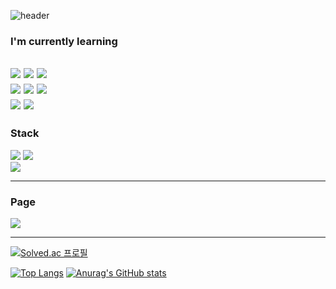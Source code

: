 ![header](https://capsule-render.vercel.app/api?type=waving&color=6DABCD&height=200&section=header&text=SungHunYoon's%20Github&fontSize=60&fontColor=FFFFFF)

### I'm currently learning


![](https://img.shields.io/badge/Python-14354C?style=for-the-badge&logo=python&logoColor=white)
![](https://img.shields.io/badge/Django-092E20?style=for-the-badge&logo=django&logoColor=white)
![](https://img.shields.io/badge/PostgreSQL-316192?style=for-the-badge&logo=postgresql&logoColor=white)  
![](https://img.shields.io/badge/JavaScript-F7DF1E?style=for-the-badge&logo=JavaScript&logoColor=white)
![](https://img.shields.io/badge/HTML5-E34F26?style=for-the-badge&logo=html5&logoColor=white)
![](https://img.shields.io/badge/CSS3-1572B6?style=for-the-badge&logo=css3&logoColor=white)   
![](https://img.shields.io/badge/Java-ED8B00?style=for-the-badge&logo=openjdk&logoColor=white)
![](https://img.shields.io/badge/Spring-6DB33F?style=for-the-badge&logo=spring&logoColor=white)
---

### Stack

![](https://img.shields.io/badge/C-00599C?style=for-the-badge&logo=c&logoColor=white)
![](https://img.shields.io/badge/C%2B%2B-00599C?style=for-the-badge&logo=c%2B%2B&logoColor=white)  
![](https://img.shields.io/badge/Visual_Studio_Code-0078D4?style=for-the-badge&logo=visual%20studio%20code&logoColor=white)

---

### Page

[![](https://img.shields.io/badge/Notion-000000?style=for-the-badge&logo=notion&logoColor=white)](https://pretty-address-92b.notion.site/sungyoon-115d5b65cfa4808aa333f29103e1d3a1?pvs=74)

---

[![Solved.ac
프로필](http://mazassumnida.wtf/api/v2/generate_badge?boj=gnsals6004)](https://solved.ac/gnsals6004)

[![Top Langs](https://github-readme-stats.vercel.app/api/top-langs/?username=SungHunYoon)](https://github.com/anuraghazra/github-readme-stats) [![Anurag's GitHub stats](https://github-readme-stats.vercel.app/api?username=SungHunYoon)](https://github.com/anuraghazra/github-readme-stats)
